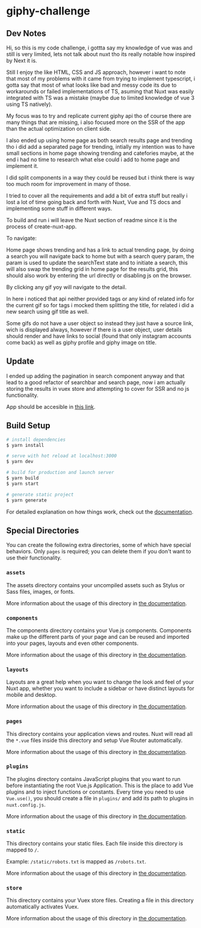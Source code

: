 # giphy-challenge

## Dev Notes
Hi, so this is my code challenge, i gottta say my knowledge of vue was and still is very limited, lets not talk about nuxt tho its really notable how inspired by Next it is. 

Still I enjoy the like HTML, CSS and JS approach, however i want to note that most of my problems with it came from trying to implement typescript, i gotta say that most of what
looks like bad and messy code its due to workarounds or failed implementations of TS, asuming that Nuxt was easily integrated with TS was a mistake (maybe due to limited knowledge of vue 3 using TS natively).

My focus was to try and replicate current giphy api tho of course there are many things that are missing, i also focused more on the SSR of the app than the actual optimization on client side.

I also ended up using home page as both search results page and trending tho i did add a separated page for trending, intially my intention was to have small sections in home page showing trending and catefories maybe, at the end i had no time to research what else could i add to home page and implement it.

I did split components in a way they could be reused but i think there is way too much room for improvement in many of those.

I tried to cover all the requirements and add a bit of extra stuff but really i lost a lot of time going back and forth with Nuxt, Vue and TS docs and implementing some stuff in different ways. 

To build and run i will leave the Nuxt section of readme since it is the process of create-nuxt-app.

To navigate:

Home page shows trending and has a link to actual trending page, by doing a search you will navigate back to home but with a search query param, the param is used to update the searchText state and to initiate a search, this will also swap the trending grid in home page for the results grid, this should also work by entering the url directly or disabling js on the browser.

By clicking any gif yoy will navigate to the detail.

In here i noticed that api neither provided tags or any kind of related info for the current gif so for tags i mocked them splitting the title, for related i did a new search using gif title as well.

Some gifs do not have a user object so instead they just have a source link, wich is displayed always, however if there is a user object, user details should render and have links to social (found that only instagram accounts come back) as well as giphy profile and giphy image on title.

## Update
I ended up adding the pagination in search component anyway and that lead to a good refactor of searchbar and search page, now i am actually storing the results in vuex store and attempting to cover for SSR and no js functionality.

App should be accesible in [this link](https://giphy-challenge-rcdsp-om9q2.ondigitalocean.app/).


## Build Setup

```bash
# install dependencies
$ yarn install

# serve with hot reload at localhost:3000
$ yarn dev

# build for production and launch server
$ yarn build
$ yarn start

# generate static project
$ yarn generate
```

For detailed explanation on how things work, check out the [documentation](https://nuxtjs.org).

## Special Directories

You can create the following extra directories, some of which have special behaviors. Only `pages` is required; you can delete them if you don't want to use their functionality.

### `assets`

The assets directory contains your uncompiled assets such as Stylus or Sass files, images, or fonts.

More information about the usage of this directory in [the documentation](https://nuxtjs.org/docs/2.x/directory-structure/assets).

### `components`

The components directory contains your Vue.js components. Components make up the different parts of your page and can be reused and imported into your pages, layouts and even other components.

More information about the usage of this directory in [the documentation](https://nuxtjs.org/docs/2.x/directory-structure/components).

### `layouts`

Layouts are a great help when you want to change the look and feel of your Nuxt app, whether you want to include a sidebar or have distinct layouts for mobile and desktop.

More information about the usage of this directory in [the documentation](https://nuxtjs.org/docs/2.x/directory-structure/layouts).


### `pages`

This directory contains your application views and routes. Nuxt will read all the `*.vue` files inside this directory and setup Vue Router automatically.

More information about the usage of this directory in [the documentation](https://nuxtjs.org/docs/2.x/get-started/routing).

### `plugins`

The plugins directory contains JavaScript plugins that you want to run before instantiating the root Vue.js Application. This is the place to add Vue plugins and to inject functions or constants. Every time you need to use `Vue.use()`, you should create a file in `plugins/` and add its path to plugins in `nuxt.config.js`.

More information about the usage of this directory in [the documentation](https://nuxtjs.org/docs/2.x/directory-structure/plugins).

### `static`

This directory contains your static files. Each file inside this directory is mapped to `/`.

Example: `/static/robots.txt` is mapped as `/robots.txt`.

More information about the usage of this directory in [the documentation](https://nuxtjs.org/docs/2.x/directory-structure/static).

### `store`

This directory contains your Vuex store files. Creating a file in this directory automatically activates Vuex.

More information about the usage of this directory in [the documentation](https://nuxtjs.org/docs/2.x/directory-structure/store).
